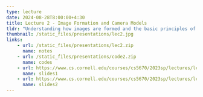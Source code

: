 ```yaml
---
type: lecture
date: 2024-08-28T8:00:00+4:30
title: Lecture 2 - Image Formation and Camera Models
tldr: "Understanding how images are formed and the basic principles of camera models."
thumbnail: /static_files/presentations/lec2.jpg
links: 
    - url: /static_files/presentations/lec2.zip
      name: notes
    - url: /static_files/presentations/code2.zip
      name: codes
    - url: https://www.cs.cornell.edu/courses/cs5670/2023sp/lectures/lec2.html
      name: slides1
    - url: https://www.cs.cornell.edu/courses/cs5670/2023sp/lectures/lec2.html
      name: slides2
---
```

